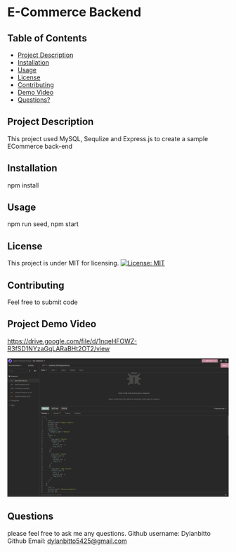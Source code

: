 # E-Commerce Backend
  ## Table of Contents
  * [Project Description](#project-description)
  * [Installation](#installation)
  * [Usage](#usage)
  * [License](#license)
  * [Contributing](#contributing)
  * [Demo Video](#Project-Demo-Video)
  * [Questions?](#questions)
  ## Project Description
  This project used MySQL, Sequlize and Express.js to create a sample ECommerce back-end
  ## Installation
  npm install
  ## Usage
  npm run seed, npm start
  ## License
  This project is under MIT for licensing.
  [![License: MIT](https://img.shields.io/badge/License-MIT-yellow.svg)](https://opensource.org/licenses/MIT)
  ## Contributing
  Feel free to submit code
  ## Project Demo Video
  https://drive.google.com/file/d/1nqeHFOWZ-R3fSD1NYzaGqLARaBHt2OT2/view

  ![insomnia](./module13.png)
  ## Questions
  please feel free to ask me any questions.
  Github username: Dylanbitto
  Github Email: <dylanbitto5425@gmail.com>
  